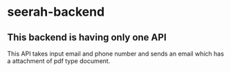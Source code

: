 ﻿# seerah-backend

## This backend is having only one API

This API takes input email and phone number and sends an email which has a attachment of pdf type document.
